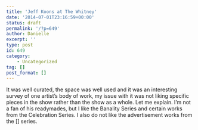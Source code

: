 ```yaml
---
title: 'Jeff Koons at The Whitney'
date: '2014-07-01T23:16:59+00:00'
status: draft
permalink: '/?p=649'
author: Danielle
excerpt: ''
type: post
id: 649
category:
    - Uncategorized
tag: []
post_format: []
---
```

It was well curated, the space was well used and it was an interesting survey of one artist’s body of work, my issue with it was not liking specific pieces in the show rather than the show as a whole. Let me explain. I’m not a fan of his readymades, but I like the Banality Series and certain works from the Celebration Series. I also do not like the advertisement works from the \[\] series.